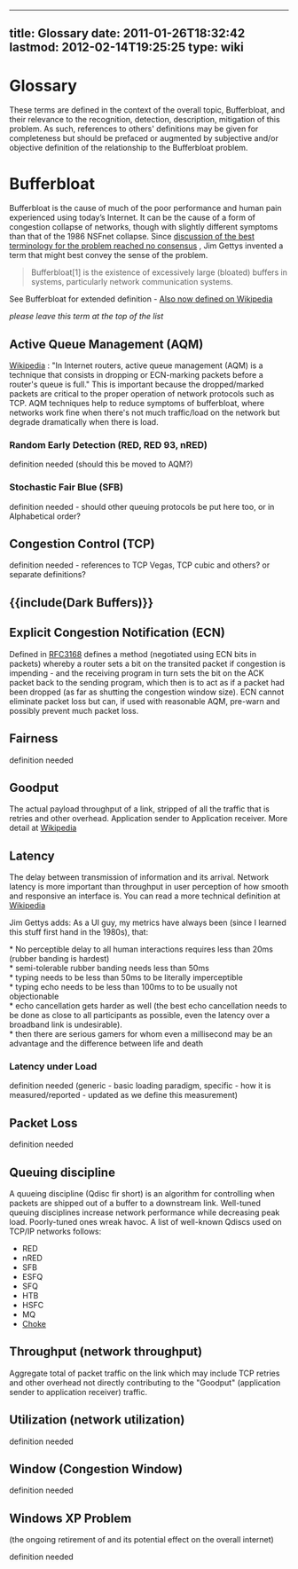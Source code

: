 
---
title: Glossary
date: 2011-01-26T18:32:42
lastmod: 2012-02-14T19:25:25
type: wiki
---
Glossary
========

These terms are defined in the context of the overall topic,
Bufferbloat, and their relevance to the recognition, detection,
description, mitigation of this problem. As such, references to others'
definitions may be given for completeness but should be prefaced or
augmented by subjective and/or objective definition of the relationship
to the Bufferbloat problem.

Bufferbloat
===========

Bufferbloat is the cause of much of the poor performance and human pain
experienced using today’s Internet. It can be the cause of a form of
congestion collapse of networks, though with slightly different symptoms
than that of the 1986 NSFnet collapse. Since [discussion of the best
terminology for the problem reached no
consensus](http://mailman.postel.org/pipermail/end2end-interest/2009-September/007769.html)
, <link>Jim Gettys</link> invented a term that might best convey the
sense of the problem.

> Bufferbloat\[1\] is the existence of excessively large (bloated)
> buffers in systems, particularly network communication systems.

See <link>Bufferbloat</link> for extended definition - [Also now defined
on Wikipedia](http://en.wikipedia.org/wiki/Bufferbloat)

*please leave this term at the top of the list*

Active Queue Management (AQM)
-----------------------------

[Wikipedia](http://en.wikipedia.org/wiki/Active_queue_management) : "In
Internet routers, active queue management (AQM) is a technique that
consists in dropping or ECN-marking packets before a router's queue is
full." This is important because the dropped/marked packets are critical
to the proper operation of network protocols such as TCP. AQM techniques
help to reduce symptoms of <link>bufferbloat</link>, where networks work
fine when there's not much traffic/load on the network but degrade
dramatically when there is load.

### Random Early Detection (RED, RED 93, nRED)

definition needed (should this be moved to AQM?)

### Stochastic Fair Blue (SFB)

definition needed - should other queuing protocols be put here too, or
in Alphabetical order?

Congestion Control (TCP)
------------------------

definition needed - references to TCP Vegas, TCP cubic and others? or
separate definitions?

{{include(Dark Buffers)}}
-------------------------

Explicit Congestion Notification (ECN)
--------------------------------------

Defined in [RFC3168](http://www.ietf.org/rfc/rfc3168.txt) defines a
method (negotiated using ECN bits in packets) whereby a router sets a
bit on the transited packet if congestion is impending - and the
receiving program in turn sets the bit on the ACK packet back to the
sending program, which then is to act as if a packet had been dropped
(as far as shutting the congestion window size). ECN cannot eliminate
packet loss but can, if used with reasonable AQM, pre-warn and possibly
prevent much packet loss.

Fairness
--------

definition needed

Goodput
-------

The actual payload throughput of a link, stripped of all the traffic
that is retries and other overhead. Application sender to Application
receiver. More detail at
[Wikipedia](http://en.wikipedia.org/wiki/Goodput)

Latency
-------

The delay between transmission of information and its arrival. Network
latency is more important than throughput in user perception of how
smooth and responsive an interface is. You can read a more technical
definition at
[Wikipedia](http://en.wikipedia.org/wiki/Latency_%28engineering%29)

Jim Gettys adds: As a UI guy, my metrics have always been (since I
learned this stuff first hand in the 1980s), that:

\* No perceptible delay to all human interactions requires less than
20ms (rubber banding is hardest)\
\* semi-tolerable rubber banding needs less than 50ms\
\* typing needs to be less than 50ms to be literally imperceptible\
\* typing echo needs to be less than 100ms to to be usually not
objectionable\
\* echo cancellation gets harder as well (the best echo cancellation
needs to be done as close to all participants as possible, even the
latency over a broadband link is undesirable).\
\* then there are serious gamers for whom even a millisecond may be an
advantage and the difference between life and death

### Latency under Load

definition needed (generic - basic loading paradigm, specific - how it
is measured/reported - updated as we define this measurement)

Packet Loss
-----------

definition needed

Queuing discipline
------------------

A quueing discipline (Qdisc fir short) is an algorithm for controlling
when packets are shipped out of a buffer to a downstream link.
Well-tuned queuing disciplines increase network performance while
decreasing peak load. Poorly-tuned ones wreak havoc. A list of
well-known Qdiscs used on TCP/IP networks follows:

-   RED
-   nRED
-   SFB
-   ESFQ
-   SFQ
-   HTB
-   HSFC
-   MQ
-   [Choke](http://lwn.net/Articles/422477/)

Throughput (network throughput)
-------------------------------

Aggregate total of packet traffic on the link which may include TCP
retries and other overhead not directly contributing to the "Goodput"
(application sender to application receiver) traffic.

Utilization (network utilization)
---------------------------------

definition needed

Window (Congestion Window)
--------------------------

definition needed

Windows XP Problem
------------------

(the ongoing retirement of and its potential effect on the overall
internet)

definition needed
